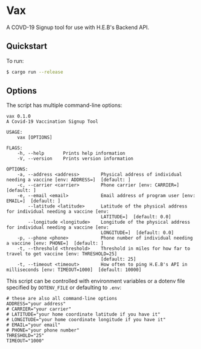 # Vax

A COVD-19 Signup tool for use with H.E.B's Backend API.

## Quickstart

To run:

```bash
$ cargo run --release
```

## Options

The script has multiple command-line options:

```
vax 0.1.0
A Covid-19 Vaccination Signup Tool

USAGE:
    vax [OPTIONS]

FLAGS:
    -h, --help       Prints help information
    -V, --version    Prints version information

OPTIONS:
    -a, --address <address>        Physical address of individual needing a vaccine [env: ADDRESS=]  [default: ]
    -c, --carrier <carrier>        Phone carrier [env: CARRIER=]  [default: ]
    -e, --email <email>            Email address of program user [env: EMAIL=]  [default: ]
        --latitude <latitude>      Latitude of the physical address for individual needing a vaccine [env:
                                   LATITUDE=]  [default: 0.0]
        --longitude <longitude>    Longitude of the physical address for individual needing a vaccine [env:
                                   LONGITUDE=]  [default: 0.0]
    -p, --phone <phone>            Phone number of individual needing a vaccine [env: PHONE=]  [default: ]
    -t, --threshold <threshold>    Threshold in miles for how far to travel to get vaccine [env: THRESHOLD=25]
                                   [default: 25]
    -t, --timeout <timeout>        How often to ping H.E.B's API in milliseconds [env: TIMEOUT=1000]  [default: 10000]
```

This script can be controlled with environment variables or a dotenv file
specified by `DOTENV_FILE` or defaulting to `.env`:

```
# these are also all command-line options
ADDRESS="your address"
# CARRIER="your carrier"
# LATITUDE="your home coordinate latitude if you have it"
# LONGITUDE="your home coordinate longitude if you have it"
# EMAIL="your email"
# PHONE="your phone number"
THRESHOLD="25"
TIMEOUT="1000"
```


